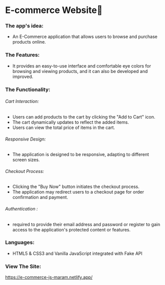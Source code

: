 # E-commerce Website🛒


### The app's idea: 
- An E-Commerce application that allows users to browse and purchase products online.<be>


### The Features: 
-  It provides an easy-to-use interface and comfortable eye colors for browsing and viewing products, and it can also be developed and improved.


### The Functionality: 
###### Cart Interaction:
* Users can add products to the cart by clicking the "Add to Cart" icon.
* The cart dynamically updates to reflect the added items.
* Users can view the total price of items in the cart.
  
###### Responsive Design:
* The application is designed to be responsive, adapting to different screen sizes.
 
###### Checkout Process:
* Clicking the "Buy Now" button initiates the checkout process.
* The application may redirect users to a checkout page for order confirmation and payment.

###### Authentication :
* required to provide their email address and password or register to gain access to the application's protected content or features.



### Languages: 
- HTML5 & CSS3 and Vanilla JavaScript integrated with Fake API

### View The Site: 
 https://e-commerce-js-maram.netlify.app/
